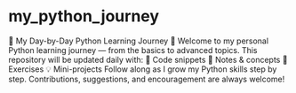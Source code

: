 # my_python_journey
🐍 My Day-by-Day Python Learning Journey 🚀 Welcome to my personal Python learning journey — from the basics to advanced topics. This repository will be updated daily with:  🧠 Code snippets  📝 Notes & concepts  🧩 Exercises  💡 Mini-projects  Follow along as I grow my Python skills step by step. Contributions, suggestions, and encouragement are always welcome!
